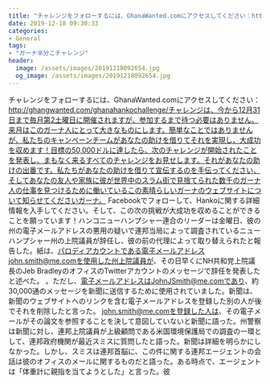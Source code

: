 ```yaml
---
title: "チャレンジをフォローするには、GhanaWanted.comにアクセスしてください：http://ghangwanted.com/ghanahankochallenge/チャレンジは、今から12月31日まで毎月第2土曜日に開催されますが、参加するまで待つ必要はありません。"
date: 2019-12-18 09:30:33
categories:
- General
tags:
- "ガーナ半分こチャレンジ"
header:
  image: /assets/images/20191218092654.jpg
  og_image: /assets/images/20191218092654.jpg
---
```


チャレンジをフォローするには、GhanaWanted.comにアクセスしてください：http://ghangwanted.com/ghanahankochallenge/チャレンジは、今から12月31日まで毎月第2土曜日に開催されますが、参加するまで待つ必要はありません。来月はこのガーナ人にとって大きなものにします。簡単なことではありませんが、私たちのキャンペーンチームがあなたの助けを借りてそれを実現し、大成功を収めます！目標の50,000ドルに達したら、次のチャレンジが開始されたことを発表し、まもなく来るすべてのチャレンジをお見せします。それがあなたの助けの出番です。私たちがあなたの助けを借りて宣伝するのを手伝ってください、そしてあなたの友人や家族に彼が世界中のスラム街で見捨てられた数千のガーナ人の仕事を見つけるために働いているこの素晴らしいガーナのウェブサイトについて知らせてくださいガーナ。 Facebookでフォローして、Hankoに関する詳細情報を入手してください。そして、この次の挑戦が大成功を収めることができることを願っています！ハンコニューハンプシャー連合のリーダーは金曜日、彼の州の電子メールアドレスの悪用の疑いで連邦当局によって調査されているニューハンプシャー州の上院議員が辞任し、彼の前の代理によって取り替えられたと報告した。紙は、パロディアカウントである電子メールアドレスjohn.smith@me.comを使用した州上院議員が、その日早くにNH共和党上院議長のJeb BradleyのオフィスのTwitterアカウントのメッセージで辞任を発表したと述べた。 。ただし、電子メールアドレスはJohnJSmith@me.comであり、約30,000通のメッセージを新聞に送信するために使用されていました。新聞は、新聞のウェブサイトへのリンクを含む電子メールアドレスを登録した別の人が後でそれを削除したと言った。 john.smith@me.comを登録した人は、その電子メールがその論文を参照することを決して意図していないと新聞に語った。州警察は新聞に対し、連邦上院議員が上級顧問である米国環境保護局での調査の一環として、連邦政府機関が最近スミスに質問したと語った。新聞は詳細を明らかにしなかった。しかし、スミスは連邦首脳に、この件に関する連邦エージェントの会話は彼のオフィスのメールに関するものだと語った。ある時点で、エージェントは「体重計に親指を当てようとした」と言った。彼
